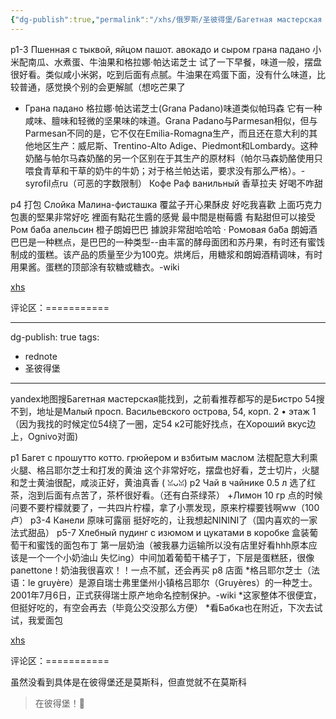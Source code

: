 ```yaml
---
{"dg-publish":true,"permalink":"/xhs/俄罗斯/圣彼得堡/Багетная мастерская｜Бистро 54/","tags":["rednote","圣彼得堡"],"created":"2025-03-17T22:25:09.136+08:00","updated":"2025-03-20T22:46:14.473+08:00"}
---
```


 

p1-3 Пшенная с тыквой, яйцом пашот. авокадо и сыром грана падано
小米配南瓜、水煮蛋、牛油果和格拉娜·帕达诺芝士 试了一下早餐，味道一般，摆盘很好看。类似咸小米粥，吃到后面有点腻。牛油果在鸡蛋下面，没有什么味道，比较普通，感觉换个别的会更解腻（想吃芒果了
* Грана падано 格拉娜·帕达诺芝士(Grana Padano)味道类似帕玛森
它有一种咸味、膻味和轻微的坚果味的味道。Grana Padano与Parmesan相似，但与Parmesan不同的是，它不仅在Emilia-Romagna生产，而且还在意大利的其他地区生产：威尼斯、Trentino-Alto Adige、Piedmont和Lombardy。这种奶酪与帕尔马森奶酪的另一个区别在于其生产的原材料（帕尔马森奶酪使用只喂食青草和干草的奶牛的牛奶；对于格兰帕达诺，要求没有那么严格）。-syrofil点ru（可恶的字数限制）
Кофе Раф ванильный 香草拉夫 好喝不咋甜
	
p4 打包
Слойка Малина-фисташка 覆盆子开心果酥皮 好吃我喜歡 上面巧克力包裹的堅果非常好吃 裡面有點花生醬的感覺 最中間是樹莓醬 有點甜但可以接受
Ром баба апельсин 橙子朗姆巴巴 據說非常甜哈哈哈
· Ромовая ба́ба
朗姆酒巴巴是一种糕点，是巴巴的一种类型--由丰富的酵母面团和苏丹果，有时还有蜜饯制成的蛋糕。该产品的质量至少为100克。烘烤后，用糖浆和朗姆酒精调味，有时用果酱。蛋糕的顶部涂有软糖或糖衣。-wiki

[xhs](https://www.xiaohongshu.com/explore/643c65130000000013001f9e?xsec_token=ABf2O4dBrw1IEo-Bo7nMvmdLcdkzb2xhGr-OZGk5DSMoA=&xsec_source=pc_user)

评论区：===========


---
dg-publish: true
tags:
  - rednote
  - 圣彼得堡
---
 

yandex地图搜Багетная мастерская能找到，之前看推荐都写的是Бистро 54搜不到，地址是Малый просп. Васильевского острова, 54, корп. 2 • этаж 1（因为我找的时候定位54绕了一圈，定54 к2可能好找点，在Хороший вкус边上，Ognivo对面)
	
p1 Багет с прошутто котто. грюйером и взбитым маслом 法棍配意大利熏火腿、格吕耶尔芝士和打发的黄油 这个非常好吃，摆盘也好看，芝士切片，火腿和芝士黄油很配，咸淡正好，黄油真香 ( ꈍᴗꈍ)
p2 Чай в чайнике 0.5 л 选了红茶，泡到后面有点苦了，茶杯很好看。（还有白茶绿茶）
+Лимон 10 гр 点的时候问要不要柠檬就要了，一共四片柠檬，拿了小票发现，原来柠檬要钱啊ww（100卢）
p3-4 Канели 原味可露丽 挺好吃的，让我想起NININI了（国内喜欢的一家法式甜品）
p5-7 Хлебный пудинг с изюмом и цукатами в коробке 盒装葡萄干和蜜饯的面包布丁 第一层奶油（被我暴力运输所以没有店里好看hhh原本应该是一个一个小奶油山 失忆ing）中间加着葡萄干橘子丁，下层是蛋糕胚，很像panettone！奶油我很喜欢！！一点不腻，还会再买
p8 店面
*格吕耶尔芝士（法语：le gruyère）是源自瑞士弗里堡州小镇格吕耶尔（Gruyères）的一种芝士。2001年7月6日，正式获得瑞士原产地命名控制保护。-wiki
*这家整体不很便宜，但挺好吃的，有空会再去（毕竟公交没那么方便）
*看Бабка也在附近，下次去试试，我爱面包

[xhs](https://www.xiaohongshu.com/explore/6421e3b5000000002701390e?xsec_token=ABEtxqsRqGTqYuizbWRasphpOxh_AZJvaAzTJSWfxlM5s=&xsec_source=pc_user)

评论区：===========

虽然没看到具体是在彼得堡还是莫斯科，但直觉就不在莫斯科

> 在彼得堡！🤣